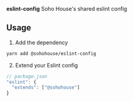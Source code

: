 **eslint-config** Soho House's shared eslint config

## Usage

1. Add the dependency
```bash
yarn add @sohohouse/eslint-config
```

2. Extend your Eslint config
```js
// package.json
"eslint": {
  "extends": ["@sohohouse"]
}
```
